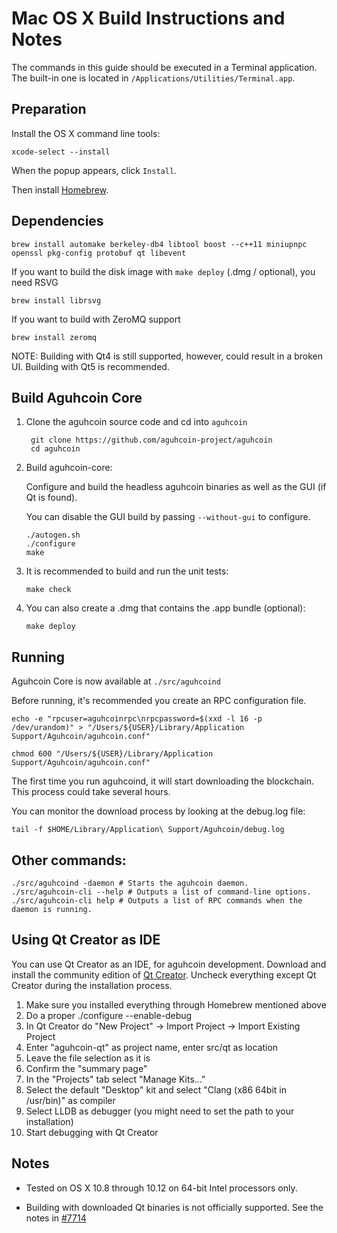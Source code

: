 Mac OS X Build Instructions and Notes
====================================
The commands in this guide should be executed in a Terminal application.
The built-in one is located in `/Applications/Utilities/Terminal.app`.

Preparation
-----------
Install the OS X command line tools:

`xcode-select --install`

When the popup appears, click `Install`.

Then install [Homebrew](https://brew.sh).

Dependencies
----------------------

    brew install automake berkeley-db4 libtool boost --c++11 miniupnpc openssl pkg-config protobuf qt libevent

If you want to build the disk image with `make deploy` (.dmg / optional), you need RSVG

    brew install librsvg

If you want to build with ZeroMQ support
    
    brew install zeromq

NOTE: Building with Qt4 is still supported, however, could result in a broken UI. Building with Qt5 is recommended.

Build Aguhcoin Core
------------------------

1. Clone the aguhcoin source code and cd into `aguhcoin`

        git clone https://github.com/aguhcoin-project/aguhcoin
        cd aguhcoin

2.  Build aguhcoin-core:

    Configure and build the headless aguhcoin binaries as well as the GUI (if Qt is found).

    You can disable the GUI build by passing `--without-gui` to configure.

        ./autogen.sh
        ./configure
        make

3.  It is recommended to build and run the unit tests:

        make check

4.  You can also create a .dmg that contains the .app bundle (optional):

        make deploy

Running
-------

Aguhcoin Core is now available at `./src/aguhcoind`

Before running, it's recommended you create an RPC configuration file.

    echo -e "rpcuser=aguhcoinrpc\nrpcpassword=$(xxd -l 16 -p /dev/urandom)" > "/Users/${USER}/Library/Application Support/Aguhcoin/aguhcoin.conf"

    chmod 600 "/Users/${USER}/Library/Application Support/Aguhcoin/aguhcoin.conf"

The first time you run aguhcoind, it will start downloading the blockchain. This process could take several hours.

You can monitor the download process by looking at the debug.log file:

    tail -f $HOME/Library/Application\ Support/Aguhcoin/debug.log

Other commands:
-------

    ./src/aguhcoind -daemon # Starts the aguhcoin daemon.
    ./src/aguhcoin-cli --help # Outputs a list of command-line options.
    ./src/aguhcoin-cli help # Outputs a list of RPC commands when the daemon is running.

Using Qt Creator as IDE
------------------------
You can use Qt Creator as an IDE, for aguhcoin development.
Download and install the community edition of [Qt Creator](https://www.qt.io/download/).
Uncheck everything except Qt Creator during the installation process.

1. Make sure you installed everything through Homebrew mentioned above
2. Do a proper ./configure --enable-debug
3. In Qt Creator do "New Project" -> Import Project -> Import Existing Project
4. Enter "aguhcoin-qt" as project name, enter src/qt as location
5. Leave the file selection as it is
6. Confirm the "summary page"
7. In the "Projects" tab select "Manage Kits..."
8. Select the default "Desktop" kit and select "Clang (x86 64bit in /usr/bin)" as compiler
9. Select LLDB as debugger (you might need to set the path to your installation)
10. Start debugging with Qt Creator

Notes
-----

* Tested on OS X 10.8 through 10.12 on 64-bit Intel processors only.

* Building with downloaded Qt binaries is not officially supported. See the notes in [#7714](https://github.com/bitcoin/bitcoin/issues/7714)
